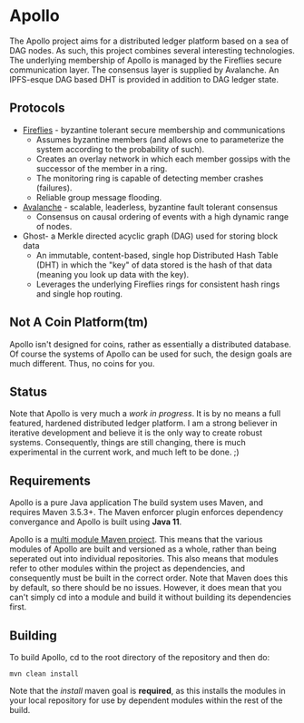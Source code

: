# Apollo
The Apollo project aims for a distributed ledger platform based on a sea of DAG nodes.  As such, this project combines several interesting technologies.  The underlying membership of Apollo is managed by the Fireflies secure communication layer.  The consensus layer is supplied by Avalanche.  An IPFS-esque DAG based DHT is provided in addition to DAG ledger state.


## Protocols
* [Fireflies](https://ymsir.com/papers/fireflies-tocs.pdf) - byzantine tolerant secure membership and communications
    * Assumes byzantine members (and allows one to parameterize the system according to the probability of such).
    * Creates an overlay network in which each member gossips with the successor of the member in a ring.
    * The monitoring ring is capable of detecting member crashes (failures).
    * Reliable group message flooding.
* [Avalanche](https://arxiv.org/abs/1906.08936) - scalable, leaderless, byzantine fault tolerant consensus
    * Consensus on causal ordering of events with a high dynamic range of nodes.
* Ghost- a Merkle directed acyclic graph (DAG) used for storing block data
    * An immutable, content-based, single hop Distributed Hash Table (DHT) in which the "key" of data stored is the hash of that data (meaning you look up data with the key).
    * Leverages the underlying Fireflies rings for consistent hash rings and single hop routing.


## Not A Coin Platform(tm)
Apollo isn't designed for coins, rather as essentially a distributed database.  Of course the systems of Apollo can be used for such, the design goals are much different.  Thus, no coins for you.


## Status
Note that Apollo is very much a _work in progress_.  It is by no means a full featured, hardened distributed ledger platform.  I am a strong believer in iterative development and believe it is the only way to create robust systems.  Consequently, things are still changing, there is much experimental in the current work, and much left to be done. ;)


## Requirements
Apollo is a pure Java application  The build system uses Maven, and requires Maven 3.5.3+.  The Maven enforcer plugin enforces dependency convergance and Apollo is built using __Java 11__.

Apollo is a [multi module Maven project](https://maven.apache.org/guides/mini/guide-multiple-modules.html).  This means that the various modules of Apollo are built and versioned as a whole, rather than being seperated out into individual repositories.  This also means that modules refer to other modules within the project as dependencies, and consequently must be built in the correct order.  Note that Maven does this by default, so there should be no issues.  However, it does mean that you can't simply cd into a module and build it without building its dependencies first.


## Building
To build Apollo, cd to the root directory of the repository and then do:
   
    mvn clean install

Note that the _install_ maven goal is **required**, as this installs the modules in your local repository for use by dependent modules within the rest of the build.
